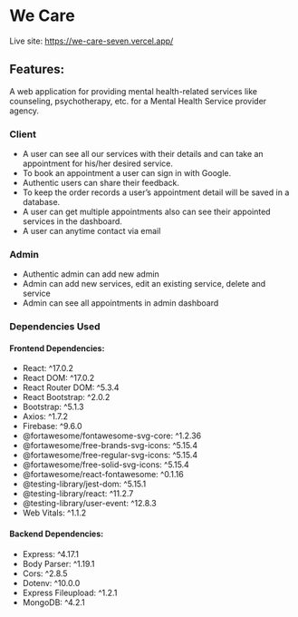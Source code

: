 # We Care
Live site: https://we-care-seven.vercel.app/

## Features:
A web application for providing mental health-related services like counseling, psychotherapy, etc. for a Mental Health Service provider agency.

### Client
* A user can see all our services with their details and can take an appointment for his/her desired service.</br>
* To book an appointment a user can sign in with Google.</br>
* Authentic users can share their feedback.</br>
* To keep the order records a user’s appointment detail will be saved in a database.<br>
* A user can get multiple appointments also can see their appointed services in the dashboard.</br>
* A user can anytime contact via email</br>

### Admin
* Authentic admin can add new admin
* Admin can add new services, edit an existing service, delete and service
* Admin can see all appointments in admin dashboard

### Dependencies Used
#### Frontend Dependencies:
* React: ^17.0.2
* React DOM: ^17.0.2
* React Router DOM: ^5.3.4
* React Bootstrap: ^2.0.2
* Bootstrap: ^5.1.3
* Axios: ^1.7.2
* Firebase: ^9.6.0
* @fortawesome/fontawesome-svg-core: ^1.2.36
* @fortawesome/free-brands-svg-icons: ^5.15.4
* @fortawesome/free-regular-svg-icons: ^5.15.4
* @fortawesome/free-solid-svg-icons: ^5.15.4
* @fortawesome/react-fontawesome: ^0.1.16
* @testing-library/jest-dom: ^5.15.1
* @testing-library/react: ^11.2.7
* @testing-library/user-event: ^12.8.3
* Web Vitals: ^1.1.2

#### Backend Dependencies:
* Express: ^4.17.1
* Body Parser: ^1.19.1
* Cors: ^2.8.5
* Dotenv: ^10.0.0
* Express Fileupload: ^1.2.1
* MongoDB: ^4.2.1


